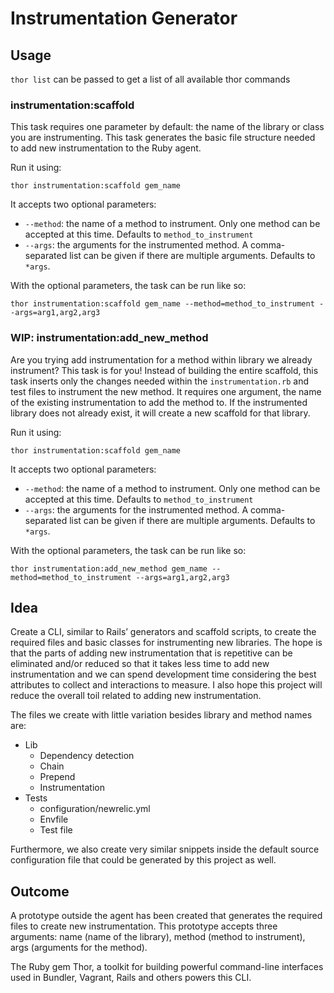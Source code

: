 # Instrumentation Generator

## Usage

`thor list` can be passed to get a list of all available thor commands

### instrumentation:scaffold

This task requires one parameter by default: the name of the library or class you are instrumenting. This task generates the basic file structure needed to add new instrumentation to the Ruby agent.

Run it using:

`thor instrumentation:scaffold gem_name`

It accepts two optional parameters:

- `--method`: the name of a method to instrument. Only one method can be accepted at this time. Defaults to `method_to_instrument`
- `--args`: the arguments for the instrumented method. A comma-separated list can be given if there are multiple arguments. Defaults to `*args`.

With the optional parameters, the task can be run like so:

`thor instrumentation:scaffold gem_name --method=method_to_instrument --args=arg1,arg2,arg3`

### WIP: instrumentation:add_new_method

Are you trying add instrumentation for a method within library we already instrument? This task is for you! Instead of building the entire scaffold, this task inserts only the changes needed within the `instrumentation.rb` and test files to instrument the new method. It requires one argument, the name of the existing instrumentation to add the method to. If the instrumented library does not already exist, it will create a new scaffold for that library.

Run it using:

`thor instrumentation:scaffold gem_name`

It accepts two optional parameters:

- `--method`: the name of a method to instrument. Only one method can be accepted at this time. Defaults to `method_to_instrument`
- `--args`: the arguments for the instrumented method. A comma-separated list can be given if there are multiple arguments. Defaults to `*args`.

With the optional parameters, the task can be run like so:

`thor instrumentation:add_new_method gem_name --method=method_to_instrument --args=arg1,arg2,arg3`

## Idea

Create a CLI, similar to Rails’ generators and scaffold scripts, to create the required files and basic classes for instrumenting new libraries. The hope is that the parts of adding new instrumentation that is repetitive can be eliminated and/or reduced so that it takes less time to add new instrumentation and we can spend development time considering the best attributes to collect and interactions to measure. I also hope this project will reduce the overall toil related to adding new instrumentation.

The files we create with little variation besides library and method names are:

- Lib
  - Dependency detection
  - Chain
  - Prepend
  - Instrumentation
- Tests
  - configuration/newrelic.yml
  - Envfile
  - Test file

Furthermore, we also create very similar snippets inside the default source configuration file that could be generated by this project as well.

## Outcome

A prototype outside the agent has been created that generates the required files to create new instrumentation. This prototype accepts three arguments: name (name of the library), method (method to instrument), args (arguments for the method).

The Ruby gem Thor, a toolkit for building powerful command-line interfaces used in Bundler, Vagrant, Rails and others powers this CLI.
